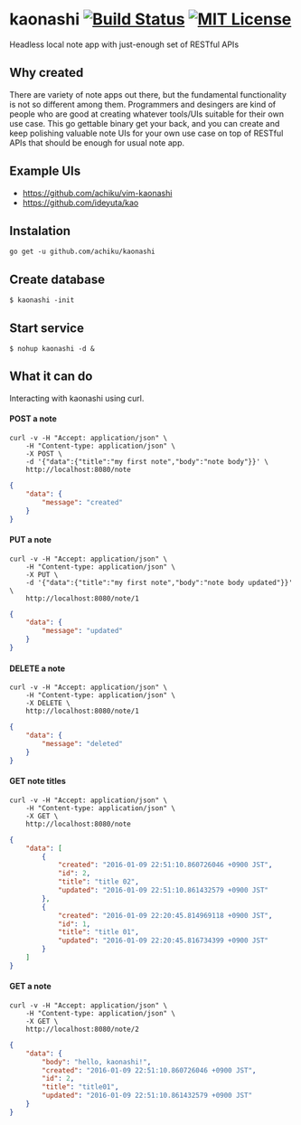 # kaonashi [![Build Status](https://travis-ci.org/achiku/kaonashi.svg?branch=master)](https://travis-ci.org/achiku/kaonashi) [![MIT License](http://img.shields.io/badge/license-MIT-blue.svg?style=flat-square)](https://travis-ci.org/achiku/kaonashi/LICENSE)

Headless local note app with just-enough set of RESTful APIs


## Why created

There are variety of note apps out there, but the fundamental functionality is not so different among them. Programmers and desingers are kind of people who are good at creating whatever tools/UIs suitable for their own use case. This go gettable binary get your back, and you can create and keep polishing valuable note UIs for your own use case on top of RESTful APIs that should be enough for usual note app.


## Example UIs

- https://github.com/achiku/vim-kaonashi
- https://github.com/ideyuta/kao


## Instalation

```
go get -u github.com/achiku/kaonashi
```

## Create database

```
$ kaonashi -init
```

## Start service

```
$ nohup kaonashi -d &
```


## What it can do

Interacting with kaonashi using curl.

#### POST a note

```
curl -v -H "Accept: application/json" \
    -H "Content-type: application/json" \
    -X POST \
    -d '{"data":{"title":"my first note","body":"note body"}}' \
    http://localhost:8080/note
```

```json
{
    "data": {
        "message": "created"
    }
}
```

#### PUT a note

```
curl -v -H "Accept: application/json" \
    -H "Content-type: application/json" \
    -X PUT \
    -d '{"data":{"title":"my first note","body":"note body updated"}}' \
    http://localhost:8080/note/1
```

```json
{
    "data": {
        "message": "updated"
    }
}
```


#### DELETE a note

```
curl -v -H "Accept: application/json" \
    -H "Content-type: application/json" \
    -X DELETE \
    http://localhost:8080/note/1
```

```json
{
    "data": {
        "message": "deleted"
    }
}
```


#### GET note titles

```
curl -v -H "Accept: application/json" \
    -H "Content-type: application/json" \
    -X GET \
    http://localhost:8080/note
```

```json
{
    "data": [
        {
            "created": "2016-01-09 22:51:10.860726046 +0900 JST",
            "id": 2,
            "title": "title 02",
            "updated": "2016-01-09 22:51:10.861432579 +0900 JST"
        },
        {
            "created": "2016-01-09 22:20:45.814969118 +0900 JST",
            "id": 1,
            "title": "title 01",
            "updated": "2016-01-09 22:20:45.816734399 +0900 JST"
        }
    ]
}
```

#### GET a note

```
curl -v -H "Accept: application/json" \
    -H "Content-type: application/json" \
    -X GET \
    http://localhost:8080/note/2
```

```json
{
    "data": {
        "body": "hello, kaonashi!",
        "created": "2016-01-09 22:51:10.860726046 +0900 JST",
        "id": 2,
        "title": "title01",
        "updated": "2016-01-09 22:51:10.861432579 +0900 JST"
    }
}

```
